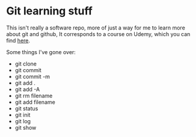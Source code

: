 # Git learning stuff

This isn't really a software repo, more of just a way for me to learn more about git and github, It corresponds to a course on Udemy, which you can find [here](https://www.udemy.com/github-ultimate/).

Some things I've gone over:
- git clone
- git commit
- git commit -m
- git add .
- git add -A
- git rm filename
- git add filename
- git status
- git init
- git log
- git show


